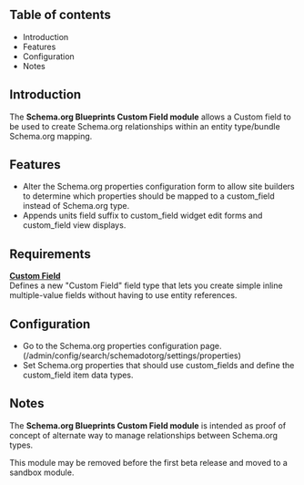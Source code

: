 Table of contents
-----------------

* Introduction
* Features
* Configuration
* Notes


Introduction
------------

The **Schema.org Blueprints Custom Field module** allows a Custom field to be used to
create Schema.org relationships within an entity type/bundle Schema.org mapping.


Features
--------

- Alter the Schema.org properties configuration form to allow site builders
  to determine which properties should be mapped to a custom_field instead of
  Schema.org type.
- Appends units field suffix to custom_field widget edit forms and
  custom_field view displays.


Requirements
------------

**[Custom Field](https://www.drupal.org/project/custom_field)**  
Defines a new "Custom Field" field type that lets you create simple inline multiple-value fields without having to use entity references.


Configuration
-------------

- Go to the Schema.org properties configuration page.
  (/admin/config/search/schemadotorg/settings/properties)
- Set Schema.org properties that should use custom_fields and define the
  custom_field item data types.


Notes
-----

The **Schema.org Blueprints Custom Field module** is intended as proof of concept of
alternate way to manage relationships between Schema.org types.

This module may be removed before the first beta release and moved to
a sandbox module.
